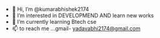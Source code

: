 - 👋 Hi, I’m @kumarabhishek2174
- 👀 I’m interested in DEVELOPMEND AND learn new works
- 🌱 I’m currently learning Btech cse
- 📫  to reach me ...gmail- yadavabhi2174@gmail.com


<!---
kumarabhishek2174/kumarabhishek2174 is a ✨ special ✨ repository because its `README.md` (this file) appears on your GitHub profile.
You can click the Preview link to take a look at your changes.
--->

